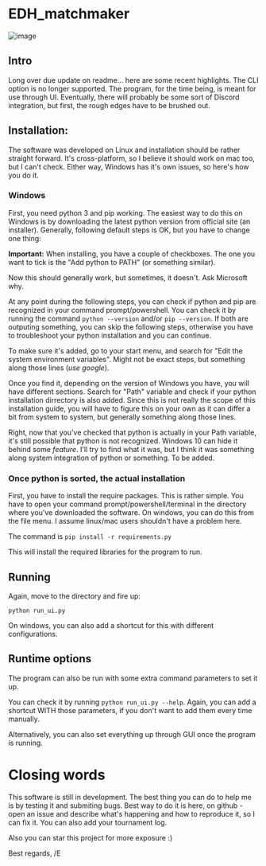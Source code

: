 # EDH_matchmaker #
![image](https://user-images.githubusercontent.com/2612606/166250998-7b4c721c-8a35-4ac2-ad87-e8fe02c46d11.png)

## Intro ##

Long over due update on readme... here are some recent highlights.
The CLI option is no longer supported. The program, for the time being, is meant for use through UI.
Eventually, there will probably be some sort of Discord integration, but first, the rough edges have to be brushed out.

## Installation: ##

The software was developed on Linux and installation should be rather straight forward. It's cross-platform, so I believe it should work on mac too, but I can't check. Either way, Windows has it's own issues, so here's how you do it.

### Windows ###

First, you need python 3 and pip working.
The easiest way to do this on Windows is by downloading the latest python version from official site (an installer). Generally, following default steps is OK, but you have to change one thing:

**Important:** When installing, you have a couple of checkboxes. The one you want to tick is the "Add python to PATH" (or something similar).

Now this should generally work, but sometimes, it doesn't. Ask Microsoft why.

At any point during the following steps, you can check if python and pip are recognized in your command prompt/powershell. You can check it by running the command `python --version` and/or `pip --version`. If both are outputing something, you can skip the following steps, otherwise you have to troubleshoot your python installation and you can continue.

To make sure it's added, go to your start menu, and search for "Edit the system environment variables". Might not be exact steps, but something along those lines (*use google*).

Once you find it, depending on the version of Windows you have, you will have different sections. Search for "Path" variable and check if your python installation dirrectory is also added. Since this is not really the scope of this installation guide, you will have to figure this on your own as it can differ a bit from system to system, but generally something along those lines.

Right, now that you've checked that python is actually in your Path variable, it's still possible that python is not recognized. Windows 10 can hide it behind some *feature*. I'll try to find what it was, but I think it was something along system integration of python or something. To be added.

### Once python is sorted, the actual installation

First, you have to install the require packages. This is rather simple.
You have to open your command prompt/powershell/terminal in the directory where you've downloaded the software.
On windows, you can do this from the file menu. I assume linux/mac users shouldn't have a problem here.

The command is `pip install -r requirements.py`

This will install the required libraries for the program to run.

## Running

Again, move to the directory and fire up:

`python run_ui.py`

On windows, you can also add a shortcut for this with different configurations.

## Runtime options

The program can also be run with some extra command parameters to set it up.

You can check it by running `python run_ui.py --help`. Again, you can add a shortcut WITH those parameters, if you don't want to add them every time manually.

Alternatively, you can also set everything up through GUI once the program is running.

# Closing words

This software is still in development. The best thing you can do to help me is by testing it and submiting bugs. Best way to do it is here, on github - open an issue and describe what's happening and how to reproduce it, so I can fix it. You can also add your tournament log.

Also you can star this project for more exposure :)

Best regards,
/E
